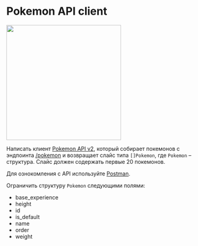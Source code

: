 # Pokemon API client

<img src="/workspaces/homeworks/.icon-pikachu-transparent-background-2e770213e63043026fed9578580be392.png" width=300/>


Написать клиент [Pokemon API v2](https://pokeapi.co/docs/v2), который собирает покемонов с эндпоинта [/pokemon](https://pokeapi.co/api/v2/pokemon/) и возвращает слайс типа `[]Pokemon`, где `Pokemon` – структура. Слайс должен содержать первые 20 покемонов.

Для ознокомления с API используйте [Postman](https://www.postman.com/).

Ограничить структуру `Pokemon` следующими полями:
* base_experience
* height
* id
* is_default
* name
* order
* weight
